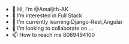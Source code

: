 - 👋 Hi, I’m @Amaljith-AK
- 👀 I’m interested in Full Stack
- 🌱 I’m currently learning Django-Rest,Angular
- 💞️ I’m looking to collaborate on ...
- 📫 How to reach me 8089494100

<!---
Amaljith-AK/Amaljith-AK is a ✨ special ✨ repository because its `README.md` (this file) appears on your GitHub profile.
You can click the Preview link to take a look at your changes.
--->
